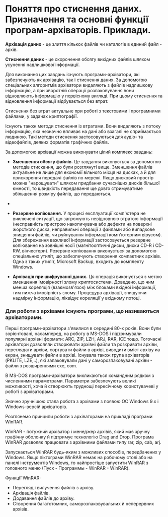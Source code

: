 # Поняття про стиснення даних. Призначення та основні функції програм-архіваторів. Приклади.
**Архівація даних** - це злиття кількох файлів чи каталогів в єдиний файл - архів.

**Стиснення даних** - це скорочення обсягу вихідних файлів шляхом усунення надлишкової інформації.

Для виконання цих завдань існують програми-архіватори, які забезпечують як архівацію, так і стиснення даних. За допомогою спеціальних алгоритмів архіватори видаляють з файлів надлишкову інформацію, а при зворотній операції розпаковування вони відновлюють інформацію у первісному вигляді. При цьому стиснення та відновлення інформації відбувається без втрат.

Стиснення без втрат актуальне при роботі з текстовими і програмними файлами, у задачах криптографії.

Існують також методи стиснення із втратами. Вони видаляють з потоку інформацію, яка незначно впливає на дані або взагалі не сприймається людиною. Такі методи стиснення застосовуються для аудіо- та відеофайлів, деяких форматів графічних файлів.

За допомогою архівації можна виконувати цілий комплекс завдань:

- **Зменшення обсягу файлів.** Це завдання виконується за допомогою методів стискання, що були розглянуті вище. Зменшення файлів актуальне не лише для економії вільного місця на дисках, а й для прискорення передачі файлів по мережі. Якщо дисковий простір можна "нарощувати" шляхом придбання сучасніших дисків більшої ємності, то швидкість передавання ще довго стримуватиме збільшення розміру файлів, що передаються.
- 
- **Резервне копіювання.** У процесі експлуатації комп'ютера не виключені ситуації, що загрожують невідновною втратою інформації (несправність пристрою накопичувача або дефекти на поверхні жорсткого диска, неправильні операції з файлами або випадкове знищення файлів, чи руйнування інформації комп'ютерним вірусом). Для збереження важливої інформації застосовується резервне копіювання на зовнішні носії (магнітооптичні диски, диски CD-R і CD-RW, вінчестери). Резервне копіювання виконується за допомогою спеціальних утиліт, що забезпечують створення компактних архівів. Одна з таких утиліт, Microsoft Backup, входить до комплекту Windows.

- **Архівація при шифруванні даних.** Ця операція виконується з метою зменшення імовірності злому криптосистеми. Доведено, що чим менша кореляція (взаємозв'язок) між блоками вхідної інформації, тим нижча імовірність злому. Процедура архівації, знищуючи надмірну інформацію, ліквідує кореляції у вхідному потоці.

### Для роботи з архівами існують програми, що називаються архіваторами.

Перші програми-архіватори з'явилися в середині 80-х років. Вони були зорієнтовані, насамперед, на роботу в MS-DOS і підтримували популярні архівні формати: ARC, ZIP, LZH, ARJ, RAR, ICE тощо. Тогочасні архіватори дозволяли створювати архівні файли та розкривати архіви, переглядати архіви, сортувати файли в архіві, виводити вміст архіву иа екран, знищувати файли в архіві. Існувала також група архіваторів (PKLITE, LZE,..), які запаковували дані у саморозпаковувані архіви - файли з розширеннями exe, com.

В MS-DOS програми-архіватори викликаються командним рядком з численними параметрами. Параметри забезпечують великі можливості, хоча й створюють труднощі пересічному користувачеві у роботі з архіваторами.

Значно зручнішою стала робота з архівами з появою ОС Windows 9.x і Windows-версій архіваторів.

Розглянемо принципи роботи з архіваторами на прикладі програми WinRAR.

WinRAR - потужний архіватор і менеджер архівів, який має зручну графічну оболонку й підтримує технологію Drag and Drop. Програма WinRAR дозволяє працювати з архівними файлами типу rar, zip, cab, arj.

Запускається WinRAR будь-яким з можливих способів, передбачених у Windows. Якщо піктограми WinRAR немає на робочому столі або на панелі інструментів Windows, то найпростіше запустити WinRAR з головного меню (Пуск - Программы - WinRAR - WinRAR).

Функції WinRAR:
- Перегляд і вилучення файлів з архіву.
- Архівація файлів.
- Додавання файлів до архіву.
- Створення багатотомних, саморозпаковувальних й неперервних архівів.
